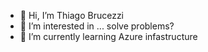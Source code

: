 - 👋 Hi, I’m Thiago Brucezzi
- 👀 I’m interested in ... solve problems?
- 🌱 I’m currently learning Azure infastructure

<!---
tbrucezzi-qontigo/tbrucezzi-qontigo is a ✨ special ✨ repository because its `README.md` (this file) appears on your GitHub profile.
You can click the Preview link to take a look at your changes.
--->
